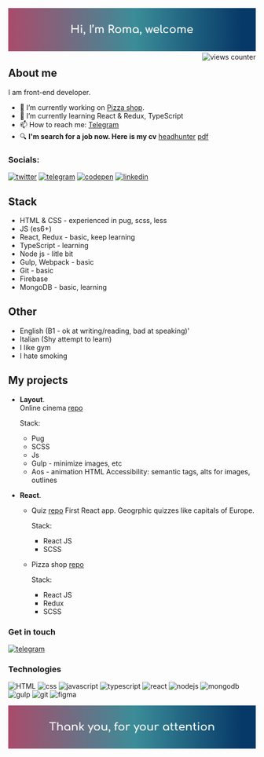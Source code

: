 <img src='https://github.com/Unleashed97/unleashed97/blob/main/src/assets/images/header-mod.jpg' alt='header'>

<img align="right" src="https://komarev.com/ghpvc/?username=unleashed0&label=Profile%20Views%20&color=39F195&style=flat" alt="views counter" />


## About me

I am front-end developer.

- 🔭 I’m currently working on [Pizza shop](https://github.com/Unleashed97/pizza-shop).
- 🌱 I’m currently learning React & Redux, TypeScript 
- 📫 How to reach me: [Telegram](https://t.me/unleashed0)
-  🔍 **I'm search for a job now. Here is my cv** [headhunter](https://hh.ru/resume/8e922803ff05bdb8170039ed1f594e4874796b) [pdf]()


### Socials: 
[<img alt="twitter" src="https://img.shields.io/badge/twitter-1DA1F2.svg?&style=for-the-badge&logo=twitter&logoColor=FFFFFF"/>](https://twitter.com/Romanich0) [<img alt="telegram" src="https://img.shields.io/badge/telegram-37ACF1.svg?&style=for-the-badge&logo=telegram&logoColor=FFFFFF"/>](https://t.me/unleashed0) [<img alt="codepen" src="https://img.shields.io/badge/codepen-000000.svg?&style=for-the-badge&logo=codepen&logoColor=FFFFFF"/>](https://codepen.io/noudev) [<img alt=linkedin src="https://img.shields.io/badge/linkedin-0077B5.svg?&style=for-the-badge&logo=linkedin&logoColor=FFFFFF"/>](https://linkedin.com/)


## Stack

* HTML & CSS - experienced in pug, scss, less
* JS (es6+)
* React, Redux - basic, keep learning
* TypeScript - learning
* Node js - litle bit 
* Gulp, Webpack - basic
* Git - basic
* Firebase
* MongoDB - basic, learning


## Other
* English (B1 - ok at writing/reading, bad at speaking)'
* Italian (Shy attempt to learn)
* I like gym
* I hate smoking

## My projects
* **Layout**.  
	Online cinema [repo](https://github.com/Unleashed97/justice-league)
	
	Stack: 
	* Pug
	* SCSS
	* Js 
	* Gulp - minimize images, etc
	* Aos - animation
	 HTML Accessibility: semantic tags, alts for images, outlines 
*  **React**. 
	* Quiz [repo](https://unleashed97.github.io/react-quiz/#/)
		First React app. Geogrphic quizzes like capitals of Europe.
		
		Stack: 
		* React JS
		* SCSS
	* Pizza shop [repo](https://github.com/Unleashed97/pizza-shop)

		Stack:
		* React JS
		* Redux
		* SCSS
		
### Get in touch 
 [<img alt="telegram" src="https://img.shields.io/badge/telegram-37ACF1.svg?&style=flat&logo=telegram&logoColor=FFFFFF&label=@unleashed0" />](https://t.me/unleashed0)

### Technologies 

<img alt="HTML" src="https://img.shields.io/badge/-html(pug)-C6DEF1?style=for-the-badge&logo=pug"> <img alt="css" src="https://img.shields.io/badge/-css(scss)-C6DEF1?style=for-the-badge&logo=sass"> <img alt="javascript" src="https://img.shields.io/badge/-javascript-C6DEF1?style=for-the-badge&logo=javascript"> <img alt="typescript" src="https://img.shields.io/badge/-typescript-C6DEF1?style=for-the-badge&logo=typescript"> <img alt="react" src="https://img.shields.io/badge/-react.js-C6DEF1?style=for-the-badge&logo=react"> <img alt="nodejs" src="https://img.shields.io/badge/-node.js-C6DEF1?style=for-the-badge&logo=node.js"> <img alt="mongodb" src="https://img.shields.io/badge/-mongodb-C6DEF1?style=for-the-badge&logo=mongodb"> <img alt="gulp" src="https://img.shields.io/badge/-gulp-C6DEF1?style=for-the-badge&logo=gulp"> <img alt="git" src="https://img.shields.io/badge/-git-C6DEF1?style=for-the-badge&logo=git"> <img alt="figma" src="https://img.shields.io/badge/-figma-C6DEF1?style=for-the-badge&logo=figma">


<img alt="footer" src="https://github.com/Unleashed97/unleashed97/blob/main/src/assets/images/footer-mod.jpg">
